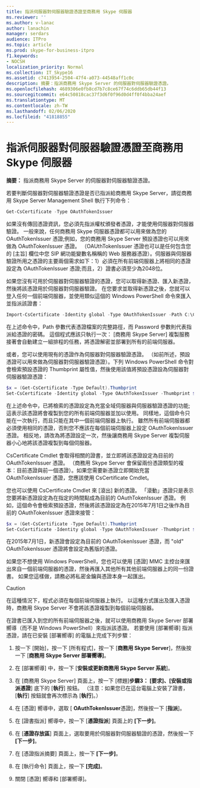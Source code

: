 ```yaml
---
title: 指派伺服器對伺服器驗證憑證至商務用 Skype 伺服器
ms.reviewer: ''
ms.author: v-lanac
author: lanachin
manager: serdars
audience: ITPro
ms.topic: article
ms.prod: skype-for-business-itpro
f1.keywords:
- NOCSH
localization_priority: Normal
ms.collection: IT_Skype16
ms.assetid: c7413954-2504-47f4-a073-44548aff1c0c
description: 摘要：指派商務用 Skype Server 的伺服器對伺服器驗證憑證。
ms.openlocfilehash: 4689306e0fb8cd7b7c8ce67f74c6ddb65db44f13
ms.sourcegitcommit: e64c50818cac37f3d6f0f96d0d4ff0f4bba24aef
ms.translationtype: MT
ms.contentlocale: zh-TW
ms.lasthandoff: 02/06/2020
ms.locfileid: "41818855"
---
```

# <a name="assign-a-server-to-server-authentication-certificate-to-skype-for-business-server"></a>指派伺服器對伺服器驗證憑證至商務用 Skype 伺服器
**摘要：** 指派商務用 Skype Server 的伺服器對伺服器驗證憑證。
  
若要判斷伺服器對伺服器驗證憑證是否已指派給商務用 Skype Server，請從商務用 Skype Server Management Shell 執行下列命令：
  
```PowerShell
Get-CsCertificate -Type OAuthTokenIssuer
```

如果沒有傳回憑證資訊，您必須先指派權杖頒發者憑證，才能使用伺服器對伺服器驗證。 一般來說，任何商務用 Skype 伺服器憑證都可以用來做為您的 OAuthTokenIssuer 憑證;例如，您的商務用 Skype Server 預設憑證也可以用來做為 OAuthTokenIssuer 憑證。 （OAUthTokenIssuer 憑證也可以是任何包含您的 [主旨] 欄位中您 SIP 網功能變數名稱稱的 Web 服務器憑證）。伺服器與伺服器驗證所用之憑證的主要兩個需求如下：1）必須在所有前端伺服器上將相同的憑證設定為 OAuthTokenIssuer 憑證;而且，2）證書必須至少為2048位。
  
如果您沒有可用於伺服器對伺服器驗證的憑證，您可以取得新憑證、匯入新憑證，然後將該憑證用於伺服器對伺服器驗證。 在您要求並取得新憑證之後，您就可以登入任何一個前端伺服器，並使用類似這個的 Windows PowerShell 命令來匯入並指派該證書：
  
```PowerShell
Import-CsCertificate -Identity global -Type OAuthTokenIssuer -Path C:\Certificates\ServerToServerAuth.pfx  -Password "P@ssw0rd"
```

在上述命令中，Path 參數代表憑證檔案的完整路徑，而 Password 參數則代表指派給憑證的密碼。 這個程式應該只執行一次： [商務用 Skype Server] 複製服務接著會自動建立一組排程的任務，將憑證解密並部署到所有的前端伺服器。
  
或者，您可以使用現有的憑證作為伺服器對伺服器驗證憑證。 （如前所述，預設憑證可以用來做為伺服器對伺服器驗證憑證）。下列 Windows PowerShell 命令對會檢索預設憑證的 Thumbprint 屬性值，然後使用該值將預設憑證設為伺服器對伺服器驗證憑證：
  
```PowerShell
$x = (Get-CsCertificate -Type Default).Thumbprint
Set-CsCertificate -Identity global -Type OAuthTokenIssuer -Thumbprint $x
```

在上述命令中，已將檢索的憑證設定為充當全域伺服器與伺服器驗證憑證的功能;這表示該憑證將會複製到您的所有前端伺服器並加以使用。 同樣地，這個命令只能在一次執行，而且只能在其中一個前端伺服器上執行。 雖然所有前端伺服器都必須使用相同的憑證，否則您不應該在每個前端伺服器上設定 OAuthTokenIssuer 憑證。 相反地，請改為將憑證設定一次，然後讓商務用 Skype Server 複製伺服器小心地將該憑證複製到每個伺服器。
  
CsCertificate Cmdlet 會取得相關的證書，並立即將該憑證設定為目前的 OAuthTokenIssuer 憑證。 （商務用 Skype Server 會保留兩份憑證類型的複本：目前憑證與前一個憑證）。如果您需要新憑證立即開始充當 OAuthTokenIssuer 憑證，您應該使用 CsCertificate Cmdlet。
  
您也可以使用 CsCertificate Cmdlet 來 [滾出] 新的憑證。 「滾動」憑證只是表示您要將新憑證設定為在指定的時間點成為目前的 OAuthTokenIssuer 憑證。 例如，這個命令會檢索預設憑證，然後將該憑證設定為在2015年7月1日之後作為目前的 OAuthTokenIssuer 憑證來接管：
  
```PowerShell
$x = (Get-CsCertificate -Type Default).Thumbprint
Set-CsCertificate -Identity global -Type OAuthTokenIssuer -Thumbprint $x -EffectiveDate "7/1/2015" -Roll
```

在2015年7月1日，新憑證會設定為目前的 OAuthTokenIssuer 憑證，而 "old" OAuthTokenIssuer 憑證將會設定為舊版的憑證。
  
如果您不想使用 Windows PowerShell，您也可以使用 [憑證] MMC 主控台來匯出來自一個前端伺服器的憑證，然後再匯入其他所有其他前端伺服器上的同一份證書。 如果您這樣做，請務必將私密金鑰與憑證本身一起匯出。
  
> [!CAUTION]
> 在這種情況下，程式必須在每個前端伺服器上執行。 以這種方式匯出及匯入憑證時，商務用 Skype Server 不會將該憑證複製到每個前端伺服器。 
  
在證書已匯入到您的所有前端伺服器之後，就可以使用商務用 Skype Server 部署嚮導（而不是 Windows PowerShell）來指派該憑證。 若要使用 [部署嚮導] 指派憑證，請在已安裝 [部署嚮導] 的電腦上完成下列步驟：
  
1. 按一下 [開始]，按一下 [所有程式]，按一下 [**商務用 Skype Server**]，然後按一下 [**商務用 Skype Server 部署嚮導]**。
    
2. 在 [部署嚮導] 中，按一下 [**安裝或更新商務用 Skype Server 系統**]。
    
3. 在 [商務用 Skype Server] 頁面上，按一下 [標題]**步驟3： [要求]、[安裝或指派憑證**] 底下的 [**執行**] 按鈕。 （注意：如果您已在這台電腦上安裝了證書，[**執行**] 按鈕就會再次標示為 [**執行**]。）
    
4. 在 [憑證] 嚮導中，選取 [ **OAuthTokenIssuer**憑證]，然後按一下 [**指派**]。
    
5. 在 [證書指派] 嚮導中，按一下 [**憑證指派**] 頁面上的 **[下一步]**。
    
6. 在 [**憑證存放區**] 頁面上，選取要用於伺服器對伺服器驗證的憑證，然後按一下 **[下一步]**。
    
7. 在 [憑證指派摘要] 頁面上，按一下 **[下一步]**。
    
8. 在 [執行命令] 頁面上，按一下 **[完成]**。
    
9. 關閉 [憑證] 嚮導和 [部署嚮導]。
    

